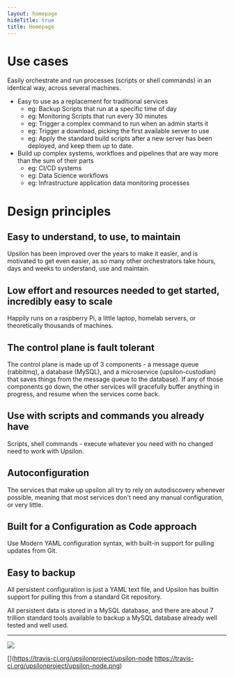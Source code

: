 ```yaml
---
layout: homepage
hideTitle: true
title: Homepage
---
```


# Use cases

Easily orchestrate and run processes (scripts or shell commands) in an identical way, across several machines.

* Easy to use as a replacement for traditional services
  * eg: Backup Scripts that run at a specific time of day
  * eg: Monitoring Scripts that run every 30 minutes
  * eg: Trigger a complex command to run when an admin starts it
  * eg: Trigger a download, picking the first available server to use
  * eg: Apply the standard build scripts after a new server has been deployed, and keep them up to date.
* Build up complex systems, workfloes and pipelines that are way more than the sum of their parts
  * eg: CI/CD systems
  * eg: Data Science workflows
  * eg: Infrastructure application data monitoring processes

# Design principles

## Easy to understand, to use, to maintain
Upsilon has been improved over the years to make it easier, and is motivated to get even easier, as so many other orchestrators take hours, days and weeks to understand, use and maintain.

## Low effort and resources needed to get started, incredibly easy to scale
Happily runs on a raspberry Pi, a little laptop, homelab servers, or theoretically thousands of machines.

## The control plane is fault tolerant
The control plane is made up of 3 components - a message queue (rabbitmq), a database (MySQL), and a microservice (upsilon-custodian) that saves things from the message queue to the database). If any of those components go down, the other services will gracefully buffer anything in progress, and resume when the services come back.

## Use with scripts and commands you already have
Scripts, shell commands - execute whatever you need with no changed need to work with Upsilon.

## Autoconfiguration
The services that make up upsilon all try to rely on autodiscovery whenever possible, meaning that most services don't need any manual configuration, or very little.

## Built for a Configuration as Code approach
Use Modern YAML configuration syntax, with built-in support for pulling updates from Git.

## Easy to backup
All persistent configuration is just a YAML text file, and Upsilon has builtin support for pulling this from a standard Git repository.

All persistent data is stored in a MySQL database, and there are about 7 trillion standard tools available to backup a MySQL database already well tested and well used.

---

[![](https://www.ohloh.net/p/upsilonproject/widgets/project_thin_badge.gif)](https://ohloh.net/p/upsilonproject/)

[](https://travis-ci.org/upsilonproject/upsilon-node https://travis-ci.org/upsilonproject/upsilon-node.png)
